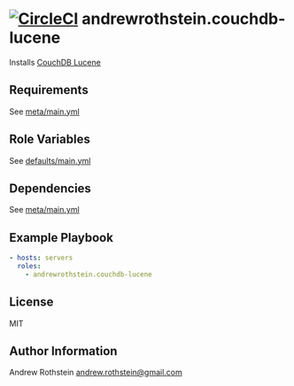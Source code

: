 [![CircleCI](https://circleci.com/gh/andrewrothstein/ansible-couchdb-lucene.svg?style=svg)](https://circleci.com/gh/andrewrothstein/ansible-couchdb-lucene)
andrewrothstein.couchdb-lucene
===========================

Installs [CouchDB Lucene](https://github.com/rnewson/couchdb-lucene)

Requirements
------------

See [meta/main.yml](meta/main.yml)

Role Variables
--------------

See [defaults/main.yml](defaults/main.yml)

Dependencies
------------

See [meta/main.yml](meta/main.yml)

Example Playbook
----------------

```yml
- hosts: servers
  roles:
    - andrewrothstein.couchdb-lucene
```

License
-------

MIT

Author Information
------------------

Andrew Rothstein <andrew.rothstein@gmail.com>

